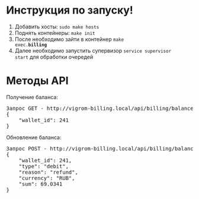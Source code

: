 # Инструкция по запуску!

1. Добавить хосты: <code>sudo make hosts </code>
2. Поднять контейнеры: <code>make init</code>
3. После необходимо зайти в контейнер <code>make exec.__billing__</code>
4. Далее необходимо запустить супервизор <code>service supervisor start</code> для обработки очередей


# Методы API

Получение баланса:
<pre>
Запрос GET - http://vigrom-billing.local/api/billing/balance/show:
{
    "wallet_id": 241
}
</pre>

Обновление баланса:
<pre>
Запрос POST - http://vigrom-billing.local/api/billing/balance/update
{
    "wallet_id": 241,
    "type": "debit",
    "reason": "refund",
    "currency": "RUB",
    "sum": 69.0341
}
</pre>